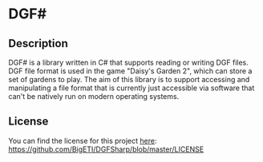 # DGF#

## Description
DGF# is a library written in C# that supports reading or writing DGF files.
DGF file format is used in the game "Daisy's Garden 2", which can store a set of gardens to play.
The aim of this library is to support accessing and manipulating a file format that is currently just accessible via software that can't be natively run on modern operating systems.

## License
You can find the license for this project [here](https://github.com/BigETI/DGFSharp/blob/master/LICENSE): https://github.com/BigETI/DGFSharp/blob/master/LICENSE